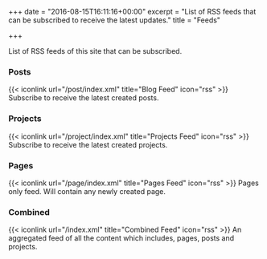 +++
date = "2016-08-15T16:11:16+00:00"
excerpt = "List of RSS feeds that can be subscribed to receive the latest updates."
title = "Feeds"

+++

List of RSS feeds of this site that can be subscribed.

### Posts

{{< iconlink url="/post/index.xml" title="Blog Feed" icon="rss" >}} Subscribe to receive the latest created posts.

### Projects

{{< iconlink url="/project/index.xml" title="Projects Feed" icon="rss" >}} Subscribe to receive the latest created projects.

### Pages

{{< iconlink url="/page/index.xml" title="Pages Feed" icon="rss" >}} Pages only feed. Will contain any newly created page.

### Combined

{{< iconlink url="/index.xml" title="Combined Feed" icon="rss" >}} An aggregated feed of all the content which includes, pages, posts and projects.
